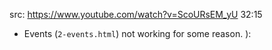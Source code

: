 src: https://www.youtube.com/watch?v=ScoURsEM_yU
32:15

* Events (`2-events.html`) not working for some reason. ):